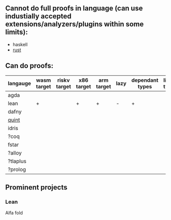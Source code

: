 
## Cannot do full proofs in language (can use industially accepted extensions/analyzers/plugins within some limits):
- haskell
- [rust](https://github.com/newca12/awesome-rust-formalized-reasoning?tab=readme-ov-file#verification) 



## Can do proofs:
| langauge| wasm target | riskv target | x86 target | arm target | lazy | dependant types | linear types | bootstrapped |  general purpose | 
| --------| ------------| -------------| -----------| -----------|------|-----------------|--------------| -------------| -----------------|
| agda    |
| lean    |    +        |              | +           |      +    | -    | +               |               |     +       |       +            |
| dafny   |
| [quint](https://quint-lang.org/)   |
| idris |               
| ?coq|
| fstar |               |             |               |         |          |                    |         |            |       +             |
| ?alloy |
| ?tlaplus|
| ?prolog | 


## Prominent projects

### Lean

Alfa fold
